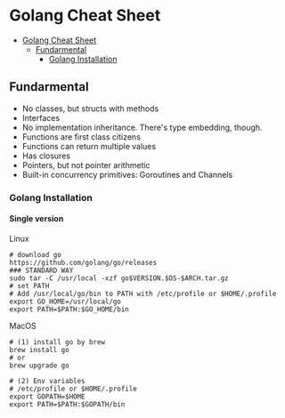 # Golang Cheat Sheet

<!-- TOC -->
- [Golang Cheat Sheet](#golang-cheat-sheet)
	- [Fundarmental](#fundarmental)
		- [Golang Installation](#golang-installation)

<!-- /TOC -->


## Fundarmental
- No classes, but structs with methods
- Interfaces
- No implementation inheritance. There's type embedding, though.
- Functions are first class citizens
- Functions can return multiple values
- Has closures
- Pointers, but not pointer arithmetic
- Built-in concurrency primitives: Goroutines and Channels

### Golang Installation

#### Single version

Linux
```
# download go
https://github.com/golang/go/releases
### STANDARD WAY
sudo tar -C /usr/local -xzf go$VERSION.$OS-$ARCH.tar.gz
# set PATH
# Add /usr/local/go/bin to PATH with /etc/profile or $HOME/.profile
export GO_HOME=/usr/local/go
export PATH=$PATH:$GO_HOME/bin
```
MacOS
```
# (1) install go by brew
brew install go
# or
brew upgrade go

# (2) Env variables
# /etc/profile or $HOME/.profile
export GOPATH=$HOME
export PATH=$PATH:$GOPATH/bin
```